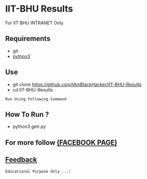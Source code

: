 # IIT-BHU Results
For IIT BHU INTRANET Only

## Requirements
* git
* [python3](https://www.python.org/download/releases/3.0/)

## Use
* git clone https://github.com/IAmBlackHacker/IIT-BHU-Results
* cd IIT-BHU-Results

```
Run Using Following Command
```

## How To Run ?
* python3 getr.py

## For more follow [(FACEBOOK PAGE)](https://www.facebook.com/B14CKH4K3R/)

## [Feedback](https://m.me/B14CKH4K3R)

```
Educational Purpose Only ...!
```
